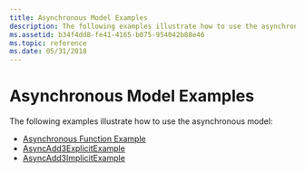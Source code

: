 ```yaml
---
title: Asynchronous Model Examples
description: The following examples illustrate how to use the asynchronous model.
ms.assetid: b34f4dd8-fe41-4165-b075-954042b88e46
ms.topic: reference
ms.date: 05/31/2018
---
```


# Asynchronous Model Examples

The following examples illustrate how to use the asynchronous model:

-   [Asynchronous Function Example](asyncmodelexample.md)
-   [AsyncAdd3ExplicitExample](asyncadd3explicitexample.md)
-   [AsyncAdd3ImplicitExample](asyncadd3implicitexample.md)

 

 




